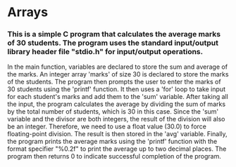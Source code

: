 # Arrays
### This is a simple C program that calculates the average marks of 30 students. The program uses the standard input/output library header file "stdio.h" for input/output operations. 
In the main function, variables are declared to store the sum and average of the marks. An integer array 'marks' of size 30 is declared to store the marks of the students.
The program then prompts the user to enter the marks of 30 students using the 'printf' function. It then uses a 'for' loop to take input for each student's marks and add them to the 'sum' variable.
After taking all the input, the program calculates the average by dividing the sum of marks by the total number of students, which is 30 in this case. Since the 'sum' variable and the divisor are both integers, the result of the division will also be an integer. Therefore, we need to use a float value (30.0) to force floating-point division. The result is then stored in the 'avg' variable.
Finally, the program prints the average marks using the 'printf' function with the format specifier "%0.2f" to print the average up to two decimal places.
The program then returns 0 to indicate successful completion of the program.
